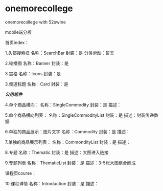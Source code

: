 # onemorecollege
onemorecollege with 52swine

mobile端分析

首页index：

1.头部搜索框
         名称：SearchBar
         封装：是
分类滑动：暂无



2.轮播图
         名称：Banner
         封装：是

3.宫格
         名称：Icons
         封装：是

3.频道标题
         名称：Card
         封装：是






*******公用组件*******

4.单个商品横向：
         名称：SingleCommodity
         封装：是
         描述：

5.单个商品横向列表：
         名称：SingleCommodityList
         封装：是
         描述：封装传递数据




6.单独的商品展示：图片文字
         名称：Commodity
         封装：是
         描述：

7.单独的商品展示列表：
         名称：CommondityList
         封装：是
         描述：

8.专题
		 名称：Thematic
		 封装：是
		 描述：大图进入链接


9.专题列表
		 名称：ThematicList
		 封装：是
		 描述：3-5张大图组合而成



课程页course：

10.课程详情
         名称：Introduction
         封装：是
         描述：